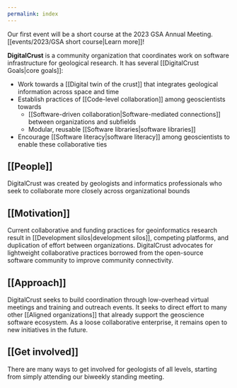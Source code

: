 ```yaml
---
permalink: index
---
```


<div className="aside">

Our first event will be a short course at the 2023 GSA Annual Meeting.
[[events/2023/GSA short course|Learn more]]!

</div>

**DigitalCrust** is a community organization that coordinates work on software
infrastructure for geological research. It has several
[[DigitalCrust Goals|core goals]]:


- Work towards a [[Digital twin of the crust]] that integrates geological
  information across space and time
- Establish practices of [[Code-level collaboration]] among geoscientists towards
  - [[Software-driven collaboration|Software-mediated connections]] between organizations and subfields
  - Modular, reusable [[Software libraries|software libraries]]
- Encourage [[Software literacy|software literacy]] among geoscientists to enable these collaborative
  ties

<div className="block">

## [[People]]

DigitalCrust was created by geologists and informatics professionals who seek to
collaborate more closely across organizational bounds

</div>

<div className="block">

## [[Motivation]]

Current collaborative and funding practices for geoinformatics research result
in [[Development silos|development silos]], competing platforms, and duplication
of effort between organizations. DigitalCrust advocates for lightweight
collaborative practices borrowed from the open-source software community to
improve community connectivity.

</div>

<div className="block">

## [[Approach]]

DigitalCrust seeks to build coordination through low-overhead virtual meetings
and training and outreach events. It seeks to direct effort to many other
[[Aligned organizations]] that already support the geoscience software
ecosystem. As a loose collaborative enterprise, it remains open to new
initiatives in the future.

</div>

<div className="block">

## [[Get involved]]

There are many ways to get involved for geologists of all levels, starting from
simply attending our biweekly standing meeting.

</div>
